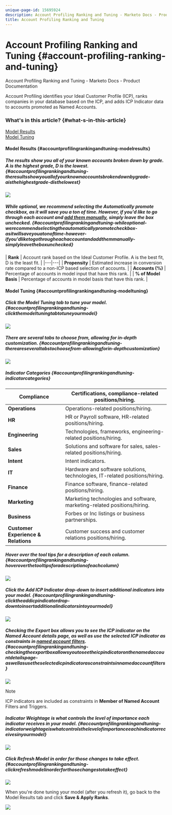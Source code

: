 ```yaml
---
unique-page-id: 15695924
description: Account Profiling Ranking and Tuning - Marketo Docs - Product Documentation
title: Account Profiling Ranking and Tuning
---
```


# Account Profiling Ranking and Tuning {#account-profiling-ranking-and-tuning}

Account Profiling Ranking and Tuning - Marketo Docs - Product Documentation

Account Profiling identifies your Ideal Customer Profile (ICP), ranks companies in your database based on the ICP, and adds ICP Indicator data to accounts promoted as Named Accounts.

### What's in this article? {#what-s-in-this-article}

[Model Results](#accountprofilingrankingandtuning-modelresults)  
[Model Tuning](#accountprofilingrankingandtuning-modeltuning)

#### Model Results {#accountprofilingrankingandtuning-modelresults}

##### The results show you all of your known accounts broken down by grade. A is the highest grade, D is the lowest. {#accountprofilingrankingandtuning-theresultsshowyouallofyourknownaccountsbrokendownbygrade-aisthehighestgrade-disthelowest}

![](assets/results.png)

##### While optional, we recommend selecting the Automatically promote checkbox, as it will save you a ton of time. However, if you'd like to go through each account and [add them manually](http://docs.marketo.com/display/DOCS/Discover+Accounts#DiscoverAccounts-DiscoverCRMAccounts), simply leave the box unchecked. {#accountprofilingrankingandtuning-whileoptional-werecommendselectingtheautomaticallypromotecheckbox-asitwillsaveyouatonoftime-however-ifyou'dliketogothrougheachaccountandaddthemmanually-simplyleavetheboxunchecked}

| **Rank** | 
Account rank based on the Ideal Customer Profile. A is the best fit, D is the least fit.  |
|---|---|
| **Propensity** | 
Estimated increase in conversion rate compared to a non-ICP based selection of accounts.  |
| **Accounts (%)** | 
Percentage of accounts in model input that have this rank.  |
| **% of Model Basis** | 
Percentage of accounts in model basis that have this rank.  |

#### Model Tuning {#accountprofilingrankingandtuning-modeltuning}

##### Click the Model Tuning tab to tune your model. {#accountprofilingrankingandtuning-clickthemodeltuningtabtotuneyourmodel}

![](assets/tuning.png)

##### There are several tabs to choose from, allowing for in-depth customization. {#accountprofilingrankingandtuning-thereareseveraltabstochoosefrom-allowingforin-depthcustomization}

![](assets/tuning-page.png)

##### Indicator Categories {#accountprofilingrankingandtuning-indicatorcategories}

| **Compliance** |Certifications, compliance-related positions/hiring. |
|---|---|
| **Operations** |Operations-related positions/hiring. |
| **HR** |HR or Payroll software, HR-related positions/hiring. |
| **Engineering** |Technologies, frameworks, engineering-related positions/hiring. |
| **Sales** |Solutions and software for sales, sales-related positions/hiring. |
| **Intent** |Intent indicators. |
| **IT** |Hardware and software solutions, technologies, IT-related positions/hiring. |
| **Finance** |Finance software, finance-related positions/hiring. |
| **Marketing** |Marketing technologies and software, marketing-related positions/hiring. |
| **Business** |Forbes or Inc listings or business partnerships. |
| **Customer Experience & Relations** |Customer success and customer relations positions/hiring. |

##### Hover over the tool tips for a description of each column. {#accountprofilingrankingandtuning-hoveroverthetooltipsforadescriptionofeachcolumn}

![](assets/tool-tip.png)

##### Click the Add ICP Indicator drop-down to insert additional indicators into your model. {#accountprofilingrankingandtuning-clicktheaddicpindicatordrop-downtoinsertadditionalindicatorsintoyourmodel}

![](assets/add-icp.png)

##### Checking the Export box allows you to see the ICP indicator on the Named Account details page, as well as use the selected ICP indicator as constraints in [named account filters](http://docs.marketo.com/display/DOCS/Account+Filters). {#accountprofilingrankingandtuning-checkingtheexportboxallowsyoutoseetheicpindicatoronthenamedaccountdetailspage-aswellasusetheselectedicpindicatorasconstraintsinnamedaccountfilters}

![](assets/export.png)

>[!NOTE]
>
>ICP indicators are included as constraints in **Member of Named Account** Filters and Triggers.

##### Indicator Weightage is what controls the level of importance each indicator receives in your model. {#accountprofilingrankingandtuning-indicatorweightageiswhatcontrolsthelevelofimportanceeachindicatorreceivesinyourmodel}

![](assets/weightage.png)

##### Click Refresh Model in order for those changes to take effect. {#accountprofilingrankingandtuning-clickrefreshmodelinorderforthosechangestotakeeffect}

![](assets/refresh-button.png)

When you're done tuning your model (after you refresh it), go back to the Model Results tab and click **Save & Apply Ranks**.

![](assets/ranks.png)

